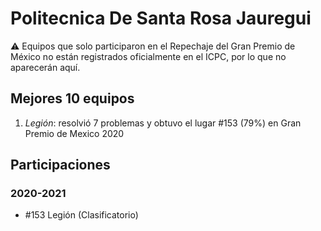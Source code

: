 # Politecnica De Santa Rosa Jauregui

:warning: Equipos que solo participaron en el Repechaje del Gran Premio de México no están registrados oficialmente en el ICPC, por lo que no aparecerán aquí.

## Mejores 10 equipos

1. _Legión_: resolvió 7 problemas y obtuvo el lugar #153 (79%) en Gran Premio de Mexico 2020

## Participaciones

### 2020-2021

- #153 Legión (Clasificatorio)



